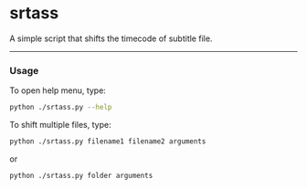 # srtass

A simple script that shifts the timecode of subtitle file.  

---
### Usage

To open help menu, type:
```bash
python ./srtass.py --help
```
To shift multiple files, type:
```bash
python ./srtass.py filename1 filename2 arguments
```
or
```bash
python ./srtass.py folder arguments
```
